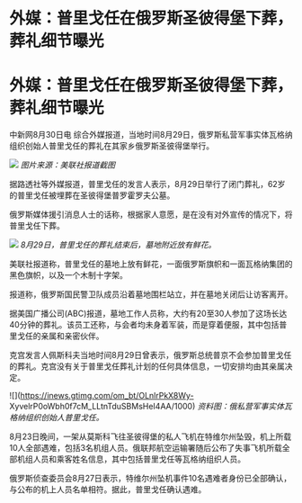 # 外媒：普里戈任在俄罗斯圣彼得堡下葬，葬礼细节曝光

# 外媒：普里戈任在俄罗斯圣彼得堡下葬，葬礼细节曝光

中新网8月30日电 综合外媒报道，当地时间8月29日，俄罗斯私营军事实体瓦格纳组织创始人普里戈任的葬礼在其家乡俄罗斯圣彼得堡举行。

![](https://inews.gtimg.com/om_bt/O-kxrwjgHl3_1OQbsbEHlCnssbq8GNGhQ9NL2Mr6FfgzYAA/1000)
_图片来源：美联社报道截图_

据路透社等外媒报道，普里戈任的发言人表示，8月29日举行了闭门葬礼，62岁的普里戈任被埋葬在圣彼得堡普罗霍罗夫公墓。

俄罗斯媒体援引消息人士的话称，根据家人意愿，是在没有对外宣传的情况下，将普里戈任下葬。

![](https://inews.gtimg.com/om_bt/ONKTGjlQBmXfF3M9rE2JZMOb9EbgkvQn4Yev8P5OWeUMAAA/1000)
_8月29日，普里戈任的葬礼结束后，墓地附近放有鲜花。_

美联社报道称，普里戈任的墓地上放有鲜花，一面俄罗斯旗帜和一面瓦格纳集团的黑色旗帜，以及一个木制十字架。

报道称，俄罗斯国民警卫队成员沿着墓地围栏站立，并在墓地关闭后让访客离开。

据美国广播公司(ABC)报道，墓地工作人员称，大约有20至30人参加了这场长达40分钟的葬礼。该员工还称，与会者均未身着军装，而是穿着便服，其中包括普里戈任的亲属和亲密伙伴。

克宫发言人佩斯科夫当地时间8月29日曾表示，俄罗斯总统普京不会参加普里戈任的葬礼。克宫没有关于普里戈任葬礼计划的任何具体信息，一切安排均由其亲属决定。

![](https://inews.gtimg.com/om_bt/OLnlrPkX8Wy-
XyvelrP0oWbh0f7cM_LLtnTduSBMsHeI4AA/1000) _资料图：俄私营军事实体瓦格纳组织创始人普里戈任。_

8月23日晚间，一架从莫斯科飞往圣彼得堡的私人飞机在特维尔州坠毁，机上所载10人全部遇难，包括3名机组人员。俄联邦航空运输署随后公布了失事飞机所载全部机组人员和乘客姓名信息，其中包括普里戈任等瓦格纳组织人员。

俄罗斯侦查委员会8月27日表示，特维尔州坠机事件10名遇难者身份已全部确认，与公布的机上人员名单相符。据此，普里戈任确认遇难。

